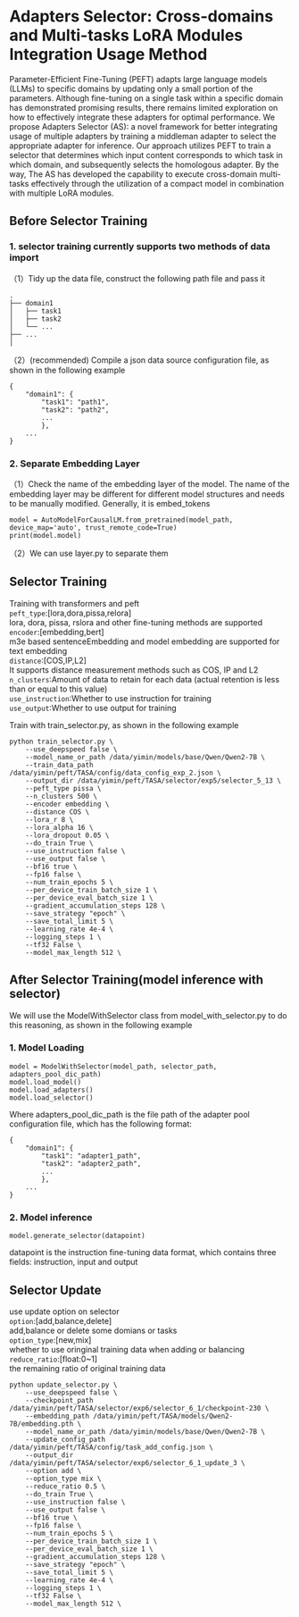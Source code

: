 # Adapters Selector: Cross-domains and Multi-tasks LoRA Modules Integration Usage Method
Parameter-Efficient Fine-Tuning (PEFT) adapts large language models (LLMs) to specific domains by updating only a small portion of the parameters. 
Although fine-tuning on a single task within a specific domain has demonstrated promising results, there remains limited exploration on how to effectively integrate these adapters for optimal performance. 
We propose Adapters Selector (AS): a novel framework for better integrating usage of multiple adapters by training a middleman adapter to select the appropriate adapter for inference.
Our approach utilizes PEFT to train a selector that determines which input content corresponds to which task in which domain, and subsequently selects the homologous adapter.
By the way, The AS has developed the capability to execute cross-domain multi-tasks effectively through the utilization of a compact model in combination with multiple LoRA modules.
## Before Selector Training


### 1. selector training currently supports two methods of data import
（1）Tidy up the data file, construct the following path file and pass it
```
.
├── domain1
│   ├── task1
│   ├── task2
│   └── ...
├── ...
│
```
（2）(recommended) Compile a json data source configuration file, as shown in the following example
``` 
{
    "domain1": {
        "task1": "path1",
        "task2": "path2",
        ...
        },
    ...
}
```
### 2. Separate Embedding Layer
（1）Check the name of the embedding layer of the model. The name of the embedding layer may be different for different model structures and needs to be manually modified. Generally, it is embed_tokens
```
model = AutoModelForCausalLM.from_pretrained(model_path, device_map='auto', trust_remote_code=True)
print(model.model)
```
（2）We can use layer.py to separate them
## Selector Training
Training with transformers and peft  
`peft_type`:[lora,dora,pissa,relora]  
lora, dora, pissa, rslora and other fine-tuning methods are supported  
`encoder`:[embedding,bert]  
m3e based sentenceEmbedding and model embedding are supported for text embedding  
`distance`:[COS,IP,L2]  
It supports distance measurement methods such as COS, IP and L2  
`n_clusters`:Amount of data to retain for each data (actual retention is less than or equal to this value)  
`use_instruction`:Whether to use instruction for training  
`use_output`:Whether to use output for training

Train with train_selector.py, as shown in the following example
```
python train_selector.py \
    --use_deepspeed false \
    --model_name_or_path /data/yimin/models/base/Qwen/Qwen2-7B \
    --train_data_path /data/yimin/peft/TASA/config/data_config_exp_2.json \
    --output_dir /data/yimin/peft/TASA/selector/exp5/selector_5_13 \
    --peft_type pissa \
    --n_clusters 500 \
    --encoder embedding \
    --distance COS \
    --lora_r 8 \
    --lora_alpha 16 \
    --lora_dropout 0.05 \
    --do_train True \
    --use_instruction false \
    --use_output false \
    --bf16 true \
    --fp16 false \
    --num_train_epochs 5 \
    --per_device_train_batch_size 1 \
    --per_device_eval_batch_size 1 \
    --gradient_accumulation_steps 128 \
    --save_strategy "epoch" \
    --save_total_limit 5 \
    --learning_rate 4e-4 \
    --logging_steps 1 \
    --tf32 False \
    --model_max_length 512 \
```
## After Selector Training(model inference with selector)
We will use the ModelWithSelector class from model_with_selector.py to do this reasoning, as shown in the following example  
### 1. Model Loading
```
model = ModelWithSelector(model_path, selector_path, adapters_pool_dic_path)
model.load_model()
model.load_adapters()
model.load_selector()
```
Where adapters_pool_dic_path is the file path of the adapter pool configuration file, which has the following format:
``` 
{
    "domain1": {
        "task1": "adapter1_path",
        "task2": "adapter2_path",
        ...
        },
    ...
}
```
### 2. Model inference
```
model.generate_selector(datapoint)
```
datapoint is the instruction fine-tuning data format, which contains three fields: instruction, input and output

## Selector Update
use update option on selector  
`option`:[add,balance,delete]  
add,balance or delete some domians or tasks  
`option_type`:[new,mix]  
whether to use oringinal training data when adding or balancing  
`reduce_ratio`:[float:0~1]  
the remaining ratio of original training data
```
python update_selector.py \
    --use_deepspeed false \
    --checkpoint_path /data/yimin/peft/TASA/selector/exp6/selector_6_1/checkpoint-230 \
    --embedding_path /data/yimin/peft/TASA/models/Qwen2-7B/embedding.pth \
    --model_name_or_path /data/yimin/models/base/Qwen/Qwen2-7B \
    --update_config_path /data/yimin/peft/TASA/config/task_add_config.json \
    --output_dir /data/yimin/peft/TASA/selector/exp6/selector_6_1_update_3 \
    --option add \
    --option_type mix \
    --reduce_ratio 0.5 \
    --do_train True \
    --use_instruction false \
    --use_output false \
    --bf16 true \
    --fp16 false \
    --num_train_epochs 5 \
    --per_device_train_batch_size 1 \
    --per_device_eval_batch_size 1 \
    --gradient_accumulation_steps 128 \
    --save_strategy "epoch" \
    --save_total_limit 5 \
    --learning_rate 4e-4 \
    --logging_steps 1 \
    --tf32 False \
    --model_max_length 512 \
```
